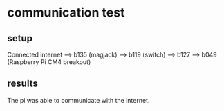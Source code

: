 # communication test
## setup
Connected internet --> b135 (magjack) --> b119 (switch) --> b127 --> b049 (Raspberry Pi CM4 breakout)
## results
The pi was able to communicate with the internet.
